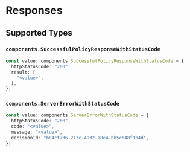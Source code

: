 # Responses


## Supported Types

### `components.SuccessfulPolicyResponseWithStatusCode`

```typescript
const value: components.SuccessfulPolicyResponseWithStatusCode = {
  httpStatusCode: "200",
  result: [
    "<value>",
  ],
};
```

### `components.ServerErrorWithStatusCode`

```typescript
const value: components.ServerErrorWithStatusCode = {
  httpStatusCode: "200",
  code: "<value>",
  message: "<value>",
  decisionId: "b84cf736-213c-4932-a8e4-bb5c648f1b4d",
};
```

